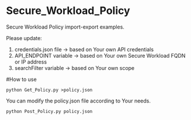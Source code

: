 # Secure_Workload_Policy

Secure Workload Policy import-export examples. 


Please update:

1. credentials.json file  -> based on Your own API credentials
2. API_ENDPOINT variable  -> based on Your own Secure Workload FQDN or IP address
3. searchFilter variable  -> based on Your own scope 



#How to use

`python Get_Policy.py >policy.json`

You can modify the policy.json file according to Your needs.

`python Post_Policy.py policy.json`


